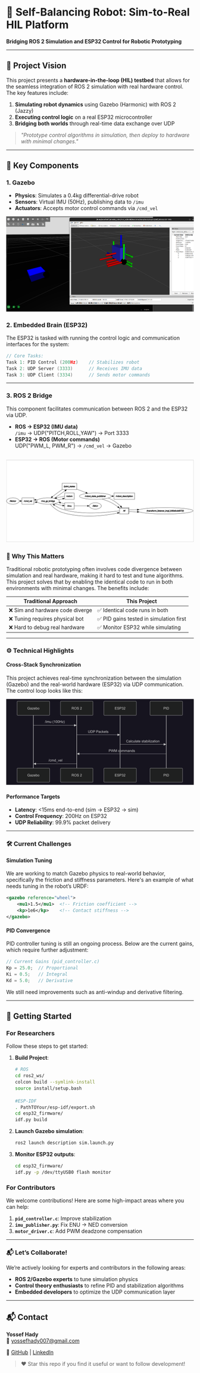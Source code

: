 # 🤖 **Self-Balancing Robot: Sim-to-Real HIL Platform**  
**Bridging ROS 2 Simulation and ESP32 Control for Robotic Prototyping**  

---

## 🌟 **Project Vision**  
This project presents a **hardware-in-the-loop (HIL) testbed** that allows for the seamless integration of ROS 2 simulation with real hardware control. The key features include:  
1. **Simulating robot dynamics** using Gazebo (Harmonic) with ROS 2 (Jazzy)
2. **Executing control logic** on a real ESP32 microcontroller  
3. **Bridging both worlds** through real-time data exchange over UDP  

> *"Prototype control algorithms in simulation, then deploy to hardware with minimal changes."*

---

## 🧩 **Key Components**  

### 1. **Gazebo**  
- **Physics**: Simulates a 0.4kg differential-drive robot  
- **Sensors**: Virtual IMU (50Hz), publishing data to `/imu`  
- **Actuators**: Accepts motor control commands via `/cmd_vel`  

![Gazebo Screenshot](docs/gazebo_screenshot.png)  

### 2. **Embedded Brain (ESP32)**  
The ESP32 is tasked with running the control logic and communication interfaces for the system:  
```c
// Core Tasks:
Task 1: PID Control (200Hz)    // Stabilizes robot
Task 2: UDP Server (3333)      // Receives IMU data  
Task 3: UDP Client (3334)      // Sends motor commands
```

---

### 3. **ROS 2 Bridge**  
This component facilitates communication between ROS 2 and the ESP32 via UDP.  
- **ROS → ESP32 (IMU data)**  
  `/imu` → UDP("PITCH,ROLL,YAW") → Port 3333  
- **ESP32 → ROS (Motor commands)**  
  UDP("PWM_L, PWM_R") → `/cmd_vel` → Gazebo

![Node_Tree](docs/node_tree.png)  
---

### 🚀 **Why This Matters**  
Traditional robotic prototyping often involves code divergence between simulation and real hardware, making it hard to test and tune algorithms. This project solves that by enabling the identical code to run in both environments with minimal changes. The benefits include:

| **Traditional Approach** | **This Project** |
|--------------------------|------------------|
| ❌ Sim and hardware code diverge | ✅ Identical code runs in both |
| ❌ Tuning requires physical bot | ✅ PID gains tested in simulation first |
| ❌ Hard to debug real hardware | ✅ Monitor ESP32 while simulating |

---

### ⚙️ **Technical Highlights**  

#### Cross-Stack Synchronization  
This project achieves real-time synchronization between the simulation (Gazebo) and the real-world hardware (ESP32) via UDP communication. The control loop looks like this:

![Mermaid_Chart](docs/chart.png)

#### **Performance Targets**  
- **Latency**: <15ms end-to-end (sim → ESP32 → sim)  
- **Control Frequency**: 200Hz on ESP32  
- **UDP Reliability**: 99.9% packet delivery  

---

### 🛠️ **Current Challenges**  

#### **Simulation Tuning**  
We are working to match Gazebo physics to real-world behavior, specifically the friction and stiffness parameters. Here's an example of what needs tuning in the robot’s URDF:  
```xml
<gazebo reference="wheel">
    <mu1>1.5</mu1>  <!-- Friction coefficient -->
    <kp>1e6</kp>    <!-- Contact stiffness -->
</gazebo>
```

#### **PID Convergence**  
PID controller tuning is still an ongoing process. Below are the current gains, which require further adjustment:  
```c
// Current Gains (pid_controller.c)
Kp = 25.0;  // Proportional  
Ki = 0.5;   // Integral  
Kd = 5.0;   // Derivative
```
We still need improvements such as anti-windup and derivative filtering.

---

## 🏃 **Getting Started**  

### For Researchers  
Follow these steps to get started:  
1. **Build Project**:  
   ```bash
   # ROS
   cd ros2_ws/
   colcon build --symlink-install
   source install/setup.bash

   #ESP-IDF
   . PathTOYour/esp-idf/export.sh
   cd esp32_firmware/
   idf.py build
   ```

3. **Launch Gazebo simulation**:  
   ```bash
   ros2 launch description sim.launch.py
   ```

4. **Monitor ESP32 outputs**:  
   ```bash
   cd esp32_firmware/
   idf.py -p /dev/ttyUSB0 flash monitor
   ```

### For Contributors  
We welcome contributions! Here are some high-impact areas where you can help:  
1. **`pid_controller.c`**: Improve stabilization  
2. **`imu_publisher.py`**: Fix ENU → NED conversion  
3. **`motor_driver.c`**: Add PWM deadzone compensation  

---

### 📬 **Let’s Collaborate!**  
We’re actively looking for experts and contributors in the following areas:  
- **ROS 2/Gazebo experts** to tune simulation physics  
- **Control theory enthusiasts** to refine PID and stabilization algorithms  
- **Embedded developers** to optimize the UDP communication layer  

---

## 📬 Contact

**Yossef Hady**  
📧 yossefhady007@gmail.com

🔗 [GitHub](https://github.com/yossefhady/) | [LinkedIn](https://www.linkedin.com/in/yossefhady/)



> ❤️ Star this repo if you find it useful or want to follow development!
